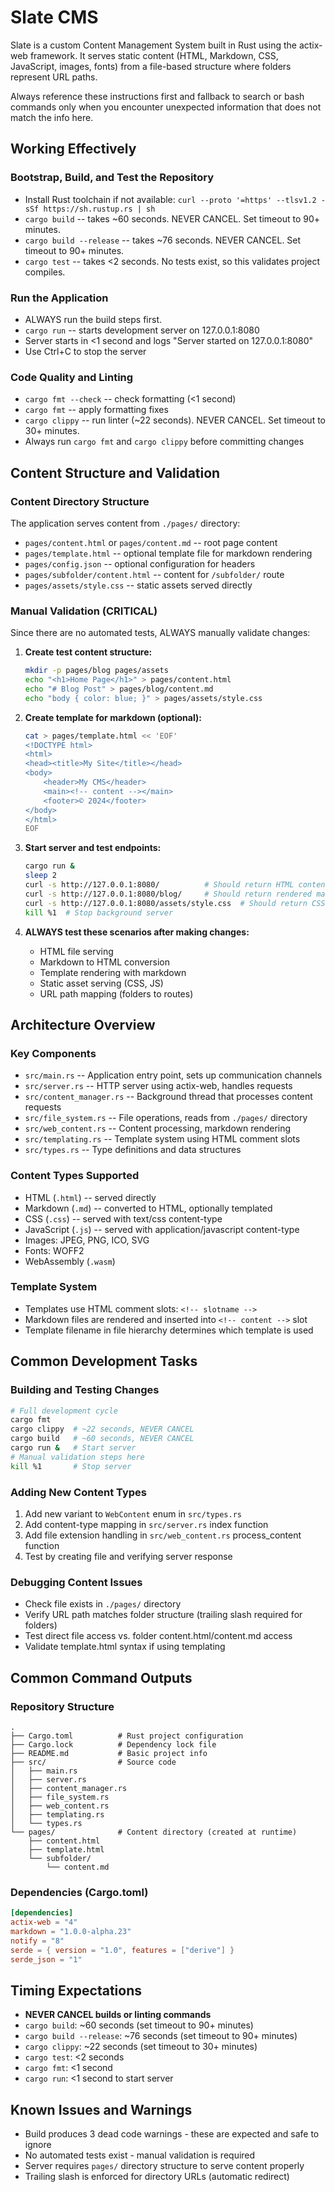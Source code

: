 # Slate CMS

Slate is a custom Content Management System built in Rust using the actix-web framework. It serves static content (HTML, Markdown, CSS, JavaScript, images, fonts) from a file-based structure where folders represent URL paths.

Always reference these instructions first and fallback to search or bash commands only when you encounter unexpected information that does not match the info here.

## Working Effectively

### Bootstrap, Build, and Test the Repository
- Install Rust toolchain if not available: `curl --proto '=https' --tlsv1.2 -sSf https://sh.rustup.rs | sh`
- `cargo build` -- takes ~60 seconds. NEVER CANCEL. Set timeout to 90+ minutes.
- `cargo build --release` -- takes ~76 seconds. NEVER CANCEL. Set timeout to 90+ minutes.
- `cargo test` -- takes <2 seconds. No tests exist, so this validates project compiles.

### Run the Application
- ALWAYS run the build steps first.
- `cargo run` -- starts development server on 127.0.0.1:8080
- Server starts in <1 second and logs "Server started on 127.0.0.1:8080"
- Use Ctrl+C to stop the server

### Code Quality and Linting
- `cargo fmt --check` -- check formatting (<1 second)
- `cargo fmt` -- apply formatting fixes
- `cargo clippy` -- run linter (~22 seconds). NEVER CANCEL. Set timeout to 30+ minutes.
- Always run `cargo fmt` and `cargo clippy` before committing changes

## Content Structure and Validation

### Content Directory Structure
The application serves content from `./pages/` directory:
- `pages/content.html` or `pages/content.md` -- root page content
- `pages/template.html` -- optional template file for markdown rendering
- `pages/config.json` -- optional configuration for headers
- `pages/subfolder/content.html` -- content for `/subfolder/` route
- `pages/assets/style.css` -- static assets served directly

### Manual Validation (CRITICAL)
Since there are no automated tests, ALWAYS manually validate changes:

1. **Create test content structure:**
   ```bash
   mkdir -p pages/blog pages/assets
   echo "<h1>Home Page</h1>" > pages/content.html
   echo "# Blog Post" > pages/blog/content.md
   echo "body { color: blue; }" > pages/assets/style.css
   ```

2. **Create template for markdown (optional):**
   ```bash
   cat > pages/template.html << 'EOF'
   <!DOCTYPE html>
   <html>
   <head><title>My Site</title></head>
   <body>
       <header>My CMS</header>
       <main><!-- content --></main>
       <footer>© 2024</footer>
   </body>
   </html>
   EOF
   ```

3. **Start server and test endpoints:**
   ```bash
   cargo run &
   sleep 2
   curl -s http://127.0.0.1:8080/          # Should return HTML content
   curl -s http://127.0.0.1:8080/blog/     # Should return rendered markdown
   curl -s http://127.0.0.1:8080/assets/style.css  # Should return CSS
   kill %1  # Stop background server
   ```

4. **ALWAYS test these scenarios after making changes:**
   - HTML file serving
   - Markdown to HTML conversion
   - Template rendering with markdown
   - Static asset serving (CSS, JS)
   - URL path mapping (folders to routes)

## Architecture Overview

### Key Components
- `src/main.rs` -- Application entry point, sets up communication channels
- `src/server.rs` -- HTTP server using actix-web, handles requests
- `src/content_manager.rs` -- Background thread that processes content requests
- `src/file_system.rs` -- File operations, reads from `./pages/` directory
- `src/web_content.rs` -- Content processing, markdown rendering
- `src/templating.rs` -- Template system using HTML comment slots
- `src/types.rs` -- Type definitions and data structures

### Content Types Supported
- HTML (`.html`) -- served directly
- Markdown (`.md`) -- converted to HTML, optionally templated
- CSS (`.css`) -- served with text/css content-type
- JavaScript (`.js`) -- served with application/javascript content-type
- Images: JPEG, PNG, ICO, SVG
- Fonts: WOFF2
- WebAssembly (`.wasm`)

### Template System
- Templates use HTML comment slots: `<!-- slotname -->`
- Markdown files are rendered and inserted into `<!-- content -->` slot
- Template filename in file hierarchy determines which template is used

## Common Development Tasks

### Building and Testing Changes
```bash
# Full development cycle
cargo fmt
cargo clippy  # ~22 seconds, NEVER CANCEL
cargo build   # ~60 seconds, NEVER CANCEL
cargo run &   # Start server
# Manual validation steps here
kill %1       # Stop server
```

### Adding New Content Types
1. Add new variant to `WebContent` enum in `src/types.rs`
2. Add content-type mapping in `src/server.rs` index function
3. Add file extension handling in `src/web_content.rs` process_content function
4. Test by creating file and verifying server response

### Debugging Content Issues
- Check file exists in `./pages/` directory
- Verify URL path matches folder structure (trailing slash required for folders)
- Test direct file access vs. folder content.html/content.md access
- Validate template.html syntax if using templating

## Common Command Outputs

### Repository Structure
```
.
├── Cargo.toml          # Rust project configuration
├── Cargo.lock          # Dependency lock file
├── README.md           # Basic project info
├── src/                # Source code
│   ├── main.rs
│   ├── server.rs
│   ├── content_manager.rs
│   ├── file_system.rs
│   ├── web_content.rs
│   ├── templating.rs
│   └── types.rs
└── pages/              # Content directory (created at runtime)
    ├── content.html
    ├── template.html
    └── subfolder/
        └── content.md
```

### Dependencies (Cargo.toml)
```toml
[dependencies]
actix-web = "4"
markdown = "1.0.0-alpha.23"
notify = "8"
serde = { version = "1.0", features = ["derive"] }
serde_json = "1"
```

## Timing Expectations
- **NEVER CANCEL builds or linting commands**
- `cargo build`: ~60 seconds (set timeout to 90+ minutes)
- `cargo build --release`: ~76 seconds (set timeout to 90+ minutes)
- `cargo clippy`: ~22 seconds (set timeout to 30+ minutes)
- `cargo test`: <2 seconds
- `cargo fmt`: <1 second
- `cargo run`: <1 second to start server

## Known Issues and Warnings
- Build produces 3 dead code warnings - these are expected and safe to ignore
- No automated tests exist - manual validation is required
- Server requires `pages/` directory structure to serve content properly
- Trailing slash is enforced for directory URLs (automatic redirect)